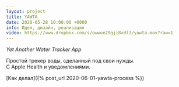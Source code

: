 ```yaml
---
layout: project
title: YAWTA
date: 2020-05-28 10:00:00 +0000
info: Идея, дизайн, реализация
video: https://www.dropbox.com/s/owwoe29gji8xdl3/yawta.mov?raw=1
---
```


*Yet Another Water Tracker App*

Простой трекер воды, сделанный под свои нужды.  
С Apple Health и уведомлениями.  

[Как делал]({% post_url 2020-06-01-yawta-process %})


